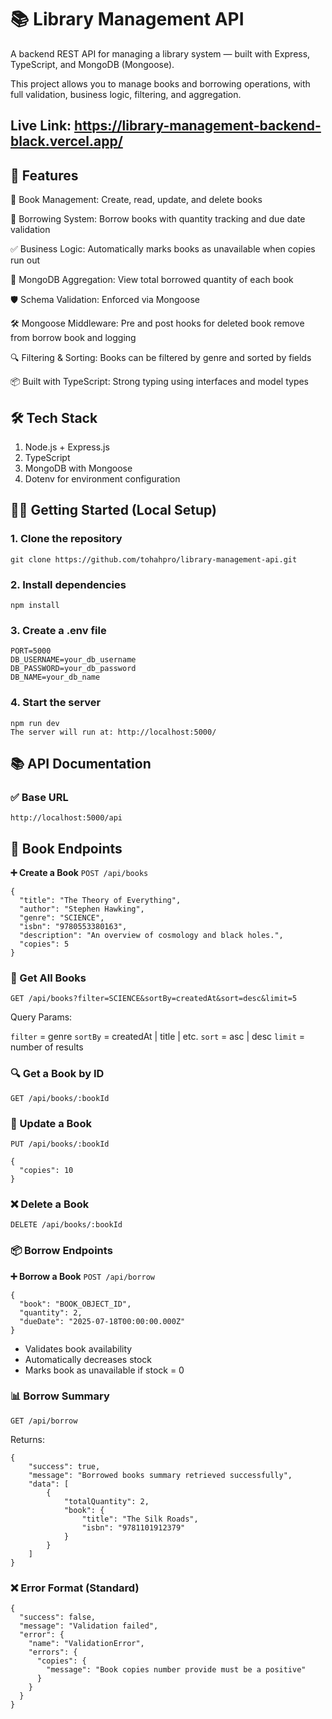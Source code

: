 # 📚 Library Management API
A backend REST API for managing a library system — built with Express, TypeScript, and MongoDB (Mongoose).

This project allows you to manage books and borrowing operations, with full validation, business logic, filtering, and aggregation.

## Live Link: https://library-management-backend-black.vercel.app/
## 🚀 Features
📘 Book Management: Create, read, update, and delete books

🧾 Borrowing System: Borrow books with quantity tracking and due date validation

✅ Business Logic: Automatically marks books as unavailable when copies run out

🧠 MongoDB Aggregation: View total borrowed quantity of each book

🛡️ Schema Validation: Enforced via Mongoose

🛠️ Mongoose Middleware: Pre and post hooks for deleted book remove from borrow book and logging

🔍 Filtering & Sorting: Books can be filtered by genre and sorted by fields

📦 Built with TypeScript: Strong typing using interfaces and model types

## 🛠️ Tech Stack
1. Node.js + Express.js
2. TypeScript
3. MongoDB with Mongoose
4. Dotenv for environment configuration

## 🧑‍💻 Getting Started (Local Setup)
### 1. Clone the repository
```
git clone https://github.com/tohahpro/library-management-api.git
```
### 2. Install dependencies
```
npm install
```
### 3. Create a .env file
```
PORT=5000
DB_USERNAME=your_db_username
DB_PASSWORD=your_db_password
DB_NAME=your_db_name
```
### 4. Start the server
```
npm run dev
The server will run at: http://localhost:5000/
```

## 📚 API Documentation
### ✅ Base URL
```
http://localhost:5000/api

```
## 📘 Book Endpoints
**➕ Create a Book**
`POST /api/books`
```
{
  "title": "The Theory of Everything",
  "author": "Stephen Hawking",
  "genre": "SCIENCE",
  "isbn": "9780553380163",
  "description": "An overview of cosmology and black holes.",
  "copies": 5
}
```
### 📖 Get All Books
`GET /api/books?filter=SCIENCE&sortBy=createdAt&sort=desc&limit=5`

Query Params:

`filter` = genre
`sortBy` = createdAt | title | etc.
`sort` = asc | desc
`limit` = number of results


### 🔍 Get a Book by ID
`GET /api/books/:bookId`

### 📝 Update a Book
`PUT /api/books/:bookId`
```
{
  "copies": 10
}
```


### ❌ Delete a Book
`DELETE /api/books/:bookId`

### 📦 Borrow Endpoints
**➕ Borrow a Book**
`POST /api/borrow`
```
{
  "book": "BOOK_OBJECT_ID",
  "quantity": 2,
  "dueDate": "2025-07-18T00:00:00.000Z"
}

```

- Validates book availability
- Automatically decreases stock
- Marks book as unavailable if stock = 0

  
### 📊 Borrow Summary
`GET /api/borrow`

Returns:
```
{
    "success": true,
    "message": "Borrowed books summary retrieved successfully",
    "data": [
        {
            "totalQuantity": 2,
            "book": {
                "title": "The Silk Roads",
                "isbn": "9781101912379"
            }
        }
    ]
}

```
### ❌ Error Format (Standard)

```
{
  "success": false,
  "message": "Validation failed",
  "error": {
    "name": "ValidationError",
    "errors": {
      "copies": {
        "message": "Book copies number provide must be a positive"
      }
    }
  }
}
```
